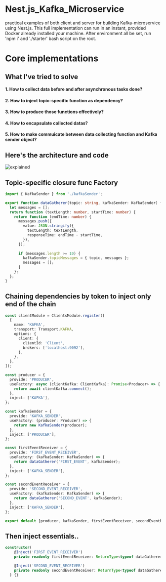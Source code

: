 # Nest.js_Kafka_Microservice
practical examples of both client and server for building Kafka-microservice using Nest.js.
This full implementation can run in an instant, provided Docker already installed your machine.
After environment all be set, run 'npm i' and './starter' bash script on the root. 

# Core implementations
## What I've tried to solve
#### 1. How to collect data before and after asynchronous tasks done?
#### 2. How to inject topic-specific function as dependency?
#### 3. How to produce those functions effectively?
#### 4. How to encapsulate collected datas?
#### 5. How to make commuicate between data collecting function and Kafka sender object?

## Here's the architecture and code
![explained](https://user-images.githubusercontent.com/78771384/151597884-99cf4d8b-2d6f-4d52-b798-f595a9fb641e.png)

## Topic-specific closure func Factory
```typescript
import { KafkaSender } from './kafkaSender';

export function dataGatherer(topic: string, kafkaSender: KafkaSender) {
  let messages = [];
  return function (textLength: number, startTime: number) {
    return function (endTime: number) {
      messages.push({
        value: JSON.stringify({
          textLength: textLength,
          responseTime: endTime - startTime,
        }),
      });
      
      if (messages.length >= 10) {
        kafkaSender.topicMessages = { topic, messages };
        messages = [];
      }
    };
  };
}
```

## Chaining dependencies by token to inject only end of the chain
```typescript
const clientModule = ClientsModule.register([
  {
    name: 'KAFKA',
    transport: Transport.KAFKA,
    options: {
      client: {
        clientId: 'Client',
        brokers: ['localhost:9092'],
      },
    },
  },
]);

const producer = {
  provide: 'PRODUCER',
  useFactory: async (clientKafka: ClientKafka): Promise<Producer> => {
    return await clientKafka.connect();
  },
  inject: ['KAFKA'],
};

const kafkaSender = {
  provide: 'KAFKA_SENDER',
  useFactory: (producer: Producer) => {
    return new KafkaSender(producer);
  },
  inject: ['PRODUCER'],
};

const firstEventReceiver = {
  provide: 'FIRST_EVENT_RECEIVER',
  useFactory: (kafkaSender: KafkaSender) => {
    return dataGatherer('FIRST_EVENT', kafkaSender);
  },
  inject: ['KAFKA_SENDER'],
};

const secondEventReceiver = {
  provide: 'SECOND_EVENT_RECEIVER',
  useFactory: (kafkaSender: KafkaSender) => {
    return dataGatherer('SECOND_EVENT', kafkaSender);
  },
  inject: ['KAFKA_SENDER'],
};

export default [producer, kafkaSender, firstEventReceiver, secondEventReceiver];
```
## Then inject essentials..
```typescript
constructor(
    @Inject('FIRST_EVENT_RECEIVER')
    private readonly firstEventReceiver: ReturnType<typeof dataGatherer>,

    @Inject('SECOND_EVENT_RECEIVER')
    private readonly secondEventReceiver: ReturnType<typeof dataGatherer>,
  ) {}
```
